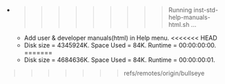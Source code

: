 * >>>>>>>>> Running inst-std-help-manuals-html.sh ...
  * Add user & developer manuals(html) in Help menu.
<<<<<<< HEAD
  * Disk size = 4345924K. Space Used = 84K. Runtime = 00:00:00:00.
=======
  * Disk size = 4684636K. Space Used = 84K. Runtime = 00:00:00:01.
>>>>>>> refs/remotes/origin/bullseye
